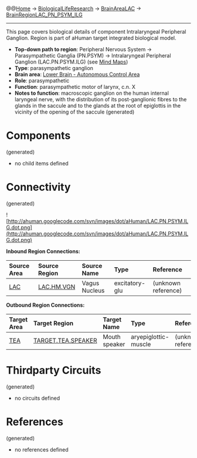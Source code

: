 @@[Home](Home.md) -> [BiologicalLifeResearch](BiologicalLifeResearch.md) -> [BrainAreaLAC](BrainAreaLAC.md) -> [BrainRegionLAC\_PN\_PSYM\_ILG](BrainRegionLAC_PN_PSYM_ILG.md)

---


This page covers biological details of component Intralaryngeal Peripheral Ganglion.
Region is part of aHuman target integrated biological model.

  * **Top-down path to region**: Peripheral Nervous System -> Parasympathetic Ganglia (PN.PSYM) -> Intralaryngeal Peripheral Ganglion (LAC.PN.PSYM.ILG) (see [Mind Maps](OverallMindMaps.md))
  * **Type**: parasympathetic ganglion
  * **Brain area**: [Lower Brain - Autonomous Control Area](BrainAreaLAC.md)
  * **Role**: parasympathetic
  * **Function**: parasympathetic motor of larynx,  c.n. X
  * **Notes to function**: macroscopic ganglion on the human internal laryngeal nerve, with the distribution of its post-ganglionic fibres to the glands in the saccule and to the glands at the root of epiglottis in the vicinity of the opening of the saccule
(generated)
# Components #
(generated)


  * no child items defined

# Connectivity #
(generated)


![http://ahuman.googlecode.com/svn/images/dot/aHuman/LAC.PN.PSYM.ILG.dot.png](http://ahuman.googlecode.com/svn/images/dot/aHuman/LAC.PN.PSYM.ILG.dot.png)

**Inbound Region Connections:**

| **Source Area** | **Source Region** | **Source Name** | **Type** | **Reference** |
|:----------------|:------------------|:----------------|:---------|:--------------|
| [LAC](BrainAreaLAC.md) | [LAC.HM.VGN](BrainRegionLAC_HM_VGN.md) | Vagus Nucleus   | excitatory-glu | (unknown reference) |

**Outbound Region Connections:**

| **Target Area** | **Target Region** | **Target Name** | **Type** | **Reference** |
|:----------------|:------------------|:----------------|:---------|:--------------|
| [TEA](BrainAreaTEA.md) | [TARGET.TEA.SPEAKER](BrainRegionTARGET_TEA_SPEAKER.md) | Mouth speaker   | aryepiglottic-muscle | (unknown reference) |

# Thirdparty Circuits #
(generated)

  * no circuits defined

# References #
(generated)

  * no references defined
